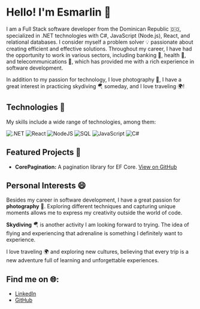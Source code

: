 
# Hello! I'm Esmarlin 👋

I am a Full Stack software developer from the Dominican Republic 🇩🇴, specialized in .NET technologies with C#, JavaScript (Node.js), React, and relational databases. I consider myself a problem solver 💡 passionate about creating efficient and effective solutions. Throughout my career, I have had the opportunity to work in various sectors, including banking 🏦, health 🏥, and telecommunications 📡, which has provided me with a rich experience in software development.

In addition to my passion for technology, I love photography 📸, I have a great interest in practicing skydiving 🪂 someday, and I love traveling 🌍!

## Technologies 🚀

My skills include a wide range of technologies, among them:

![.NET](https://img.shields.io/badge/-.NET-512BD4?style=for-the-badge&logo=dotnet)
![React](https://img.shields.io/badge/react-%2320232a.svg?style=for-the-badge&logo=react&logoColor=%2361DAFB)
![NodeJS](https://img.shields.io/badge/node.js-6DA55F?style=for-the-badge&logo=node.js&logoColor=white)
![SQL](https://img.shields.io/badge/-SQL-4479A1?style=for-the-badge&logo=postgresql)
![JavaScript](https://img.shields.io/badge/javascript-%23323330.svg?style=for-the-badge&logo=javascript&logoColor=%23F7DF1E)
![C#](https://img.shields.io/badge/-C%23-239120?style=for-the-badge&logo=csharp)

## Featured Projects 🌟

- **CorePagination:** A pagination library for EF Core. [View on GitHub](https://github.com/esmarlint/CorePagination)

## Personal Interests 😄

Besides my career in software development, I have a great passion for **photography** 📸. Exploring different techniques and capturing unique moments allows me to express my creativity outside the world of code.

**Skydiving** 🪂 is another activity I am looking forward to trying. The idea of flying and experiencing that adrenaline is something I definitely want to experience.

I love traveling 🌍 and exploring new cultures, believing that every trip is a new adventure full of learning and unforgettable experiences.

## Find me on 🌐:

- [LinkedIn](https://www.linkedin.com/in/nelson-esmarlin-rosario-rodriguez/)
- [GitHub](https://github.com/esmarlint)
